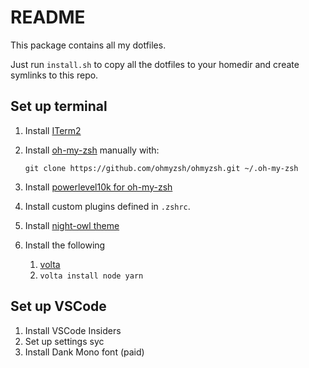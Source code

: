 # README

This package contains all my dotfiles.

Just run `install.sh` to copy all the dotfiles to your homedir and create symlinks to this repo.

## Set up terminal

1. Install [ITerm2](https://iterm2.com/)
2. Install [oh-my-zsh](https://github.com/ohmyzsh/ohmyzsh) manually with:

   `git clone https://github.com/ohmyzsh/ohmyzsh.git ~/.oh-my-zsh`

3. Install [powerlevel10k for oh-my-zsh](https://github.com/romkatv/powerlevel10k#oh-my-zsh)
4. Install custom plugins defined in `.zshrc`.
5. Install [night-owl theme](https://github.com/nickcernis/iterm2-night-owl)
6. Install the following
   1. [volta](https://volta.sh/)
   2. `volta install node yarn`

## Set up VSCode

1. Install VSCode Insiders
2. Set up settings syc
3. Install Dank Mono font (paid)
